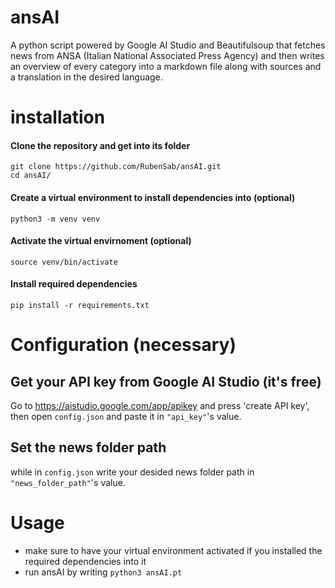 # ansAI
A python script powered by Google AI Studio and Beautifulsoup that fetches news from ANSA (Italian National Associated Press Agency) and then writes an overview of every category into a markdown file along with sources and a translation in the desired language. 

# installation

#### Clone the repository and get into its folder
```
git clone https://github.com/RubenSab/ansAI.git
cd ansAI/
```
#### Create a virtual environment to install dependencies into (optional)
```
python3 -m venv venv
```
#### Activate the virtual envirnoment (optional)
```
source venv/bin/activate
```
#### Install required dependencies
```
pip install -r requirements.txt
```


# Configuration (necessary)

## Get your API key from Google AI Studio (it's free)
Go to https://aistudio.google.com/app/apikey and press 'create API key',
then open `config.json` and paste it in `"api_key"`'s value.

## Set the news folder path
while in `config.json` write your desided news folder path in `"news_folder_path"`'s value.
####


# Usage
- make sure to have your virtual environment activated if you installed the required dependencies into it
- run ansAI by writing `python3 ansAI.pt`
